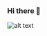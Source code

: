 ### Hi there 👋

![alt text](http://url/to/img.png)
<!--


Here are some ideas to get you started:

- 🔭 I’m currently working on:
  - tensorflow certification
  - portfolio management app
- 👯 I’m looking to collaborate on ...

-->
